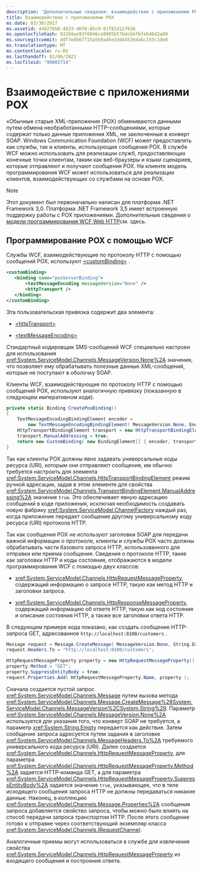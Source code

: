 ```yaml
---
description: 'Дополнительные сведения: взаимодействие с приложениями POX'
title: Взаимодействие с приложениями POX
ms.date: 03/30/2017
ms.assetid: 449276b8-4633-46f0-85c9-81f01d127636
ms.openlocfilehash: 832b9ae93f6046ca9995b57bdcbbfbfeb46d2a09
ms.sourcegitcommit: ddf7edb67715a5b9a45e3dd44536dabc153c1de0
ms.translationtype: MT
ms.contentlocale: ru-RU
ms.lasthandoff: 02/06/2021
ms.locfileid: "99802714"
---
```

# <a name="interoperability-with-pox-applications"></a>Взаимодействие с приложениями POX

«Обычные старые XML-приложения (POX) обмениваются данными путем обмена необработанными HTTP-сообщениями, которые содержат только данные приложения XML, не заключенные в конверт SOAP. Windows Communication Foundation (WCF) может предоставлять как службы, так и клиенты, использующие сообщения POX. В службе WCF можно использовать для реализации служб, предоставляющих конечные точки клиентам, таким как веб-браузеры и языки сценариев, которые отправляют и получают сообщения POX. На клиенте модель программирования WCF может использоваться для реализации клиентов, взаимодействующих со службами на основе POX.  
  
> [!NOTE]
> Этот документ был первоначально написан для платформа .NET Framework 3,0.  Платформа .NET Framework 3,5 имеет встроенную поддержку работы с POX приложениями. Дополнительные сведения о [модели программирования WCF Web HTTP](wcf-web-http-programming-model.md)см. здесь.
  
## <a name="pox-programming-with-wcf"></a>Программирование POX с помощью WCF

Службы WCF, взаимодействующие по протоколу HTTP с помощью сообщений POX, используют [\<customBinding>](../../configure-apps/file-schema/wcf/custombinding.md) .

```xml
<customBinding>
   <binding name="poxServerBinding">
       <textMessageEncoding messageVersion="None" />
       <httpTransport />
   </binding>
</customBinding>
```

Эта пользовательская привязка содержит два элемента:

- [\<httpTransport>](../../configure-apps/file-schema/wcf/httptransport.md)

- [\<textMessageEncoding>](../../configure-apps/file-schema/wcf/textmessageencoding.md)

Стандартный кодировщик SMS-сообщений WCF специально настроен для использования <xref:System.ServiceModel.Channels.MessageVersion.None%2A> значения, что позволяет ему обрабатывать полезные данные XML-сообщений, которые не поступают в оболочку SOAP.

Клиенты WCF, взаимодействующие по протоколу HTTP с помощью сообщений POX, используют аналогичную привязку (показанную в следующем императивном коде).

```csharp
private static Binding CreatePoxBinding()
{
    TextMessageEncodingBindingElement encoder =
        new TextMessageEncodingBindingElement( MessageVersion.None, Encoding.UTF8 );
    HttpTransportBindingElement transport = new HttpTransportBindingElement();
    transport.ManualAddressing = true;
    return new CustomBinding( new BindingElement[] { encoder, transport } );
}
```

Так как клиенты POX должны явно задавать универсальные коды ресурса (URI), которым они отправляют сообщения, им обычно требуется настроить для элемента <xref:System.ServiceModel.Channels.HttpTransportBindingElement> режим ручной адресации, задав в этом элементе для свойства <xref:System.ServiceModel.Channels.TransportBindingElement.ManualAddressing%2A> значение `true`. Это обеспечивает явную адресацию сообщений в коде приложения, исключая необходимость создавать новую фабрику <xref:System.ServiceModel.ChannelFactory> каждый раз, когда приложение передает сообщение другому универсальному коду ресурса (URI) протокола HTTP.

Так как сообщения POX не используют заголовки SOAP для передачи важной информации о протоколе, клиенты и службы POX часто должны обрабатывать части базового запроса HTTP, использованного для отправки или приема сообщения. Сведения о протоколе HTTP, такие как заголовки HTTP и коды состояния, отображаются в модели программирования WCF с помощью двух классов:

- <xref:System.ServiceModel.Channels.HttpRequestMessageProperty>, содержащий информацию о запросе HTTP, такую как метод HTTP и заголовки запроса.

- <xref:System.ServiceModel.Channels.HttpResponseMessageProperty>, содержащий информацию об ответе HTTP, такую как код состояния и описание состояния HTTP, а также все заголовки ответа HTTP.
  
В следующем примере кода показано, как создать сообщение HTTP-запроса GET, адресованное `http://localhost:8100/customers` .

```csharp
Message request = Message.CreateMessage( MessageVersion.None, String.Empty );
request.Headers.To = "http://localhost:8100/customers";

HttpRequestMessageProperty property = new HttpRequestMessageProperty();
property.Method = "GET";
property.SuppressEntityBody = true;
request.Properties.Add( HttpRequestMessageProperty.Name, property );
```

Сначала создается пустой запрос <xref:System.ServiceModel.Channels.Message> путем вызова метода <xref:System.ServiceModel.Channels.Message.CreateMessage%28System.ServiceModel.Channels.MessageVersion%2CSystem.String%29>. Параметр <xref:System.ServiceModel.Channels.MessageVersion.None%2A> используется для указания того, что конверт SOAP не требуется, а параметр <xref:System.String.Empty> передается как действие. Затем сообщение запроса адресуется путем задания в заголовке <xref:System.ServiceModel.Channels.MessageHeaders.To%2A> требуемого универсального кода ресурса (URI). Далее создается <xref:System.ServiceModel.Channels.HttpRequestMessageProperty>, для параметра <xref:System.ServiceModel.Channels.HttpRequestMessageProperty.Method%2A> задается HTTP-команда GET, а для параметра <xref:System.ServiceModel.Channels.HttpRequestMessageProperty.SuppressEntityBody%2A> задается значение `true`, указывающее, что в теле исходящего сообщения запроса HTTP не должны передаваться никакие данные. Наконец, в коллекцию <xref:System.ServiceModel.Channels.Message.Properties%2A> сообщения запроса добавляется свойство запроса, чтобы можно было влиять на способ передачи запроса транспортом HTTP. После этого сообщение готово к отправке через соответствующий экземпляр класса <xref:System.ServiceModel.Channels.IRequestChannel>.

Аналогичные приемы могут использоваться в службе для извлечения свойства <xref:System.ServiceModel.Channels.HttpRequestMessageProperty> из входящего сообщения и построения ответа.
